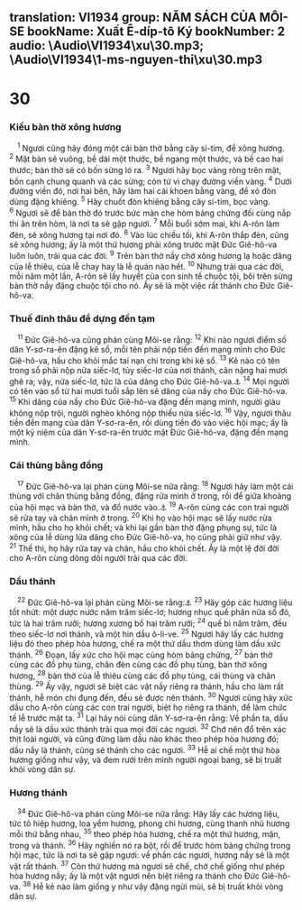 translation: VI1934
group: NĂM SÁCH CỦA MÔI-SE
bookName: Xuất Ê-díp-tô Ký 
bookNumber: 2
audio: \Audio\VI1934\xu\30.mp3; \Audio\VI1934\1-ms-nguyen-thi\xu\30.mp3
-------

<div class="title"><h1>30</h1><h3>Kiểu bàn thờ xông hương</h3></div>
<span class="verse xu_30_1"> <sup>1</sup> Ngươi cũng hãy đóng một cái bàn thờ bằng cây si-tim, để xông hương. </span>
<span class="verse xu_30_2"><sup>2</sup> Mặt bàn sẽ vuông, bề dài một thước, bề ngang một thước, và bề cao hai thước; bàn thờ sẽ có bốn sừng ló ra. </span>
<span class="verse xu_30_3"><sup>3</sup> Ngươi hãy bọc vàng ròng trên mặt, bốn cạnh chung quanh và các sừng; còn tứ vi chạy đường viền vàng. </span>
<span class="verse xu_30_4"><sup>4</sup> Dưới đường viền đó, nơi hai bên, hãy làm hai cái khoen bằng vàng, để xỏ đòn dùng đặng khiêng. </span>
<span class="verse xu_30_5"><sup>5</sup> Hãy chuốt đòn khiêng bằng cây si-tim, bọc vàng. </span>
<span class="verse xu_30_6"><sup>6</sup> Ngươi sẽ để bàn thờ đó trước bức màn che hòm bảng chứng đối cùng nắp thi ân trên hòm, là nơi ta sẽ gặp ngươi. </span>
<span class="verse xu_30_7"><sup>7</sup> Mỗi buổi sớm mai, khi A-rôn làm đèn, sẽ xông hương tại nơi đó. </span>
<span class="verse xu_30_8"><sup>8</sup> Vào lúc chiều tối, khi A-rôn thắp đèn, cũng sẽ xông hương; ấy là một thứ hương phải xông trước mặt Đức Giê-hô-va luôn luôn, trải qua các đời. </span>
<span class="verse xu_30_9"><sup>9</sup> Trên bàn thờ nầy chớ xông hương lạ hoặc dâng của lễ thiêu, của lễ chay hay là lễ quán nào hết. </span>
<span class="verse xu_30_10"><sup>10</sup> Nhưng trải qua các đời, mỗi năm một lần, A-rôn sẽ lấy huyết của con sinh tế chuộc tội, bôi trên sừng bàn thờ nầy đặng chuộc tội cho nó. Ấy sẽ là một việc rất thánh cho Đức Giê-hô-va. <br/></span>
<div class="title"><h3>Thuế đinh thâu để dựng đền tạm</h3></div>
<span class="verse xu_30_11"> <sup>11</sup> Đức Giê-hô-va cũng phán cùng Môi-se rằng: </span>
<span class="verse xu_30_12"><sup>12</sup> Khi nào ngươi điểm số dân Y-sơ-ra-ên đặng kê sổ, mỗi tên phải nộp tiền đền mạng mình cho Đức Giê-hô-va, hầu cho khỏi mắc tai nạn chi trong khi kê sổ. </span>
<span class="verse xu_30_13"><sup>13</sup> Kẻ nào có tên trong sổ phải nộp nửa siếc-lơ, tùy siếc-lơ của nơi thánh, cân nặng hai mươi ghê ra; vậy, nửa siếc-lơ, tức là của dâng cho Đức Giê-hô-va.<a data-toggle="tooltip" data-placement="bottom" title="Xu 38:25-26; Mat 17:24">⚓</a></span>
<span class="verse xu_30_14"><sup>14</sup> Mọi người có tên vào sổ từ hai mươi tuổi sắp lên sẽ dâng của nầy cho Đức Giê-hô-va. </span>
<span class="verse xu_30_15"><sup>15</sup> Khi dâng của nầy cho Đức Giê-hô-va đặng đền mạng mình, người giàu không nộp trội, người nghèo không nộp thiếu nửa siếc-lơ. </span>
<span class="verse xu_30_16"><sup>16</sup> Vậy, ngươi thâu tiền đền mạng của dân Y-sơ-ra-ên, rồi dùng tiền đó vào việc hội mạc; ấy là một kỷ niệm của dân Y-sơ-ra-ên trước mặt Đức Giê-hô-va, đặng đền mạng mình. <br/></span>
<div class="title"><h3>Cái thùng bằng đồng</h3></div>
<span class="verse xu_30_17"> <sup>17</sup> Đức Giê-hô-va lại phán cùng Môi-se nữa rằng: </span>
<span class="verse xu_30_18"><sup>18</sup> Ngươi hãy làm một cái thùng với chân thùng bằng đồng, đặng rửa mình ở trong, rồi để giữa khoảng của hội mạc và bàn thờ, và đổ nước vào.<a data-toggle="tooltip" data-placement="bottom" title="Xu 38:8">⚓</a></span>
<span class="verse xu_30_19"><sup>19</sup> A-rôn cùng các con trai người sẽ rửa tay và chân mình ở trong. </span>
<span class="verse xu_30_20"><sup>20</sup> Khi họ vào hội mạc sẽ lấy nước rửa mình, hầu cho họ khỏi chết; và khi lại gần bàn thờ đặng phụng sự, tức là xông của lễ dùng lửa dâng cho Đức Giê-hô-va, họ cũng phải giữ như vậy. </span>
<span class="verse xu_30_21"><sup>21</sup> Thế thì, họ hãy rửa tay và chân, hầu cho khỏi chết. Ấy là một lệ đời đời cho A-rôn cùng dòng dõi người trải qua các đời. <br/></span>
<div class="title"><h3>Dầu thánh</h3></div>
<span class="verse xu_30_22"> <sup>22</sup> Đức Giê-hô-va lại phán cùng Môi-se rằng:<a data-toggle="tooltip" data-placement="bottom" title="Xu 37:29">⚓</a></span>
<span class="verse xu_30_23"><sup>23</sup> Hãy góp các hương liệu tốt nhứt: một dược nước năm trăm siếc-lơ; hương nhục quế phân nửa số đó, tức là hai trăm rưỡi; hương xương bồ hai trăm rưỡi; </span>
<span class="verse xu_30_24"><sup>24</sup> quế bì năm trăm, đều theo siếc-lơ nơi thánh, và một hin dầu ô-li-ve. </span>
<span class="verse xu_30_25"><sup>25</sup> Ngươi hãy lấy các hương liệu đó theo phép hòa hương, chế ra một thứ dầu thơm dùng làm dầu xức thánh. </span>
<span class="verse xu_30_26"><sup>26</sup> Đoạn, lấy xức cho hội mạc cùng hòm bảng chứng, </span>
<span class="verse xu_30_27"><sup>27</sup> bàn thờ cùng các đồ phụ tùng, chân đèn cùng các đồ phụ tùng, bàn thờ xông hương, </span>
<span class="verse xu_30_28"><sup>28</sup> bàn thờ của lễ thiêu cùng các đồ phụ tùng, cái thùng và chân thùng. </span>
<span class="verse xu_30_29"><sup>29</sup> Ấy vậy, ngươi sẽ biệt các vật nầy riêng ra thánh, hầu cho làm rất thánh, hễ món chi đụng đến, đều sẽ được nên thánh. </span>
<span class="verse xu_30_30"><sup>30</sup> Ngươi cũng hãy xức dầu cho A-rôn cùng các con trai người, biệt họ riêng ra thánh, để làm chức tế lễ trước mặt ta. </span>
<span class="verse xu_30_31"><sup>31</sup> Lại hãy nói cùng dân Y-sơ-ra-ên rằng: Về phần ta, dầu nầy sẽ là dầu xức thánh trải qua mọi đời các ngươi. </span>
<span class="verse xu_30_32"><sup>32</sup> Chớ nên đổ trên xác thịt loài người, và cũng đừng làm dầu nào khác theo phép hòa hương đó; dầu nầy là thánh, cũng sẽ thánh cho các ngươi. </span>
<span class="verse xu_30_33"><sup>33</sup> Hễ ai chế một thứ hòa hương giống như vậy, và đem rưới trên mình người ngoại bang, sẽ bị truất khỏi vòng dân sự. <br/></span>
<div class="title"><h3>Hương thánh</h3></div>
<span class="verse xu_30_34"> <sup>34</sup> Đức Giê-hô-va phán cùng Môi-se nữa rằng: Hãy lấy các hương liệu, tức tô hiệp hương, loa yểm hương, phong chi hương, cùng thanh nhũ hương mỗi thứ bằng nhau, </span>
<span class="verse xu_30_35"><sup>35</sup> theo phép hòa hương, chế ra một thứ hương, mặn, trong và thánh. </span>
<span class="verse xu_30_36"><sup>36</sup> Hãy nghiền nó ra bột, rồi để trước hòm bảng chứng trong hội mạc, tức là nơi ta sẽ gặp ngươi: về phần các ngươi, hương nầy sẽ là một vật rất thánh. </span>
<span class="verse xu_30_37"><sup>37</sup> Còn thứ hương mà ngươi sẽ chế, chớ chế giống như phép hòa hương nầy; ấy là một vật ngươi nên biệt riêng ra thánh cho Đức Giê-hô-va. </span>
<span class="verse xu_30_38"><sup>38</sup> Hễ kẻ nào làm giống y như vậy đặng ngửi mùi, sẽ bị truất khỏi vòng dân sự. <br/></span>

